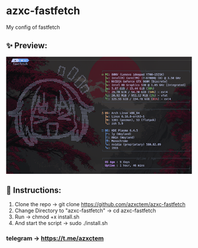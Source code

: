 # azxc-fastfetch
My config of fastfetch

## ✨ Preview:
![alt text](https://github.com/azxctem/azxc-fastfetch/blob/main/config/Screenshot_20251006_152522.png?raw=true)

## 📕 Instructions:
1. Clone the repo -> git clone https://github.com/azxctem/azxc-fastfetch
2. Change Directory to "azxc-fastfetch" -> cd azxc-fastfetch
3. Run -> chmod +x install.sh
4. And start the script -> sudo ./install.sh

### telegram -> https://t.me/azxctem
